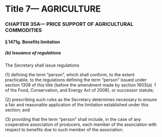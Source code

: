 
# Title 7— AGRICULTURE
### CHAPTER 35A— PRICE SUPPORT OF AGRICULTURAL COMMODITIES
#### § 1471g. Benefits limitation
##### (b) Issuance of regulations

The Secretary shall issue regulations

(1) defining the term “person”, which shall conform, to the extent practicable, to the regulations defining the term “person” issued under section 1308 of this title (before the amendment made by section 1603(a)  1 of the Food, Conservation, and Energy Act of 2008), or successor statute;

(2) prescribing such rules as the Secretary determines necessary to ensure a fair and reasonable application of the limitation established under this section; and

(3) providing that the term “person” shall include, in the case of any cooperative association of producers, each member of the association with respect to benefits due to such member of the association.
